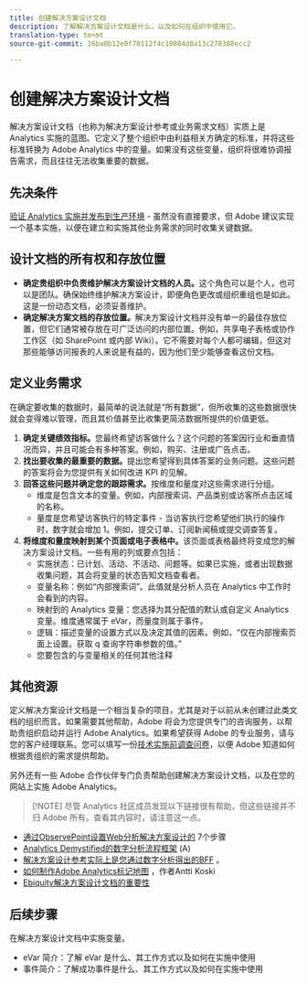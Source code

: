 ```yaml
---
title: 创建解决方案设计文档
description: 了解解决方案设计文档是什么，以及如何在组织中使用它。
translation-type: tm+mt
source-git-commit: 16ba0b12e0f70112f4c10804d0a13c278388ecc2

---
```



# 创建解决方案设计文档

解决方案设计文档（也称为解决方案设计参考或业务需求文档）实质上是 Analytics 实施的蓝图。它定义了整个组织中由利益相关方确定的标准，并将这些标准转换为 Adobe Analytics 中的变量。如果没有这些变量，组织将很难协调报告需求，而且往往无法收集重要的数据。

## 先决条件

[验证 Analytics 实施并发布到生产环境](../implement-with-launch/validate-publish-prod.md) - 虽然没有直接要求，但 Adobe 建议实现一个基本实施，以便在建立和实施其他业务需求的同时收集关键数据。

## 设计文档的所有权和存放位置

* **确定贵组织中负责维护解决方案设计文档的人员。**&#x200B;这个角色可以是个人，也可以是团队。确保始终维护解决方案设计，即便角色更改或组织重组也是如此。这是一份动态文档，必须妥善维护。
* **确定解决方案文档的存放位置。**&#x200B;解决方案设计文档并没有单一的最佳存放位置，但它们通常被存放在可广泛访问的内部位置。例如，共享电子表格或协作工作区（如 SharePoint 或内部 Wiki）。它不需要对每个人都可编辑，但这对那些能够访问报表的人来说是有益的，因为他们至少能够查看这份文档。

## 定义业务需求

在确定要收集的数据时，最简单的说法就是“所有数据”，但所收集的这些数据很快就会变得难以管理，而且其价值甚至比收集更简洁数据所提供的价值更低。

1. **确定关键绩效指标。**&#x200B;您最终希望访客做什么？这个问题的答案因行业和垂直情况而异，并且可能会有多种答案。例如，购买、注册或广告点击。
1. **找出要收集的最重要的数据。**&#x200B;提出您希望得到具体答案的业务问题。这些问题的答案将会为您提供有关如何改进 KPI 的见解。
1. **回答这些问题并确定您的跟踪需求。**&#x200B;按维度和量度对这些需求进行分组。
   * 维度是包含文本的变量。例如，内部搜索词、产品类别或访客所点击区域的名称。
   * 量度是您希望访客执行的特定事件 - 当访客执行您希望他们执行的操作时，数字就会增加 1。例如，提交订单、订阅新闻稿或提交调查答复。
1. **将维度和量度映射到某个页面或电子表格中。**&#x200B;该页面或表格最终将变成您的解决方案设计文档。一些有用的列或要点包括：
   * 实施状态：已计划、活动、不活动、问题等。如果已实施，或者出现数据收集问题，其会将变量的状态告知文档查看者。
   * 变量名称：例如“内部搜索词”。此值就是分析人员在 Analytics 中工作时会看到的内容。
   * 映射到的 Analytics 变量：您选择为其分配值的默认或自定义 Analytics 变量。维度通常属于 eVar，而量度则属于事件。
   * 逻辑：描述变量的设置方式以及决定其值的因素。例如，“仅在内部搜索页面上设置。获取 q 查询字符串参数的值。”
   * 您要包含的与变量相关的任何其他注释

## 其他资源

定义解决方案设计文档是一个相当复杂的项目，尤其是对于以前从未创建过此类文档的组织而言。如果需要其他帮助，Adobe 将会为您提供专门的咨询服务，以帮助贵组织启动并运行 Adobe Analytics。如果希望获得 Adobe 的专业服务，请与您的客户经理联系。您可以填写一份[技术实施前调查问卷](assets/technical-pre-implementation-questionnaire.pdf)，以便 Adobe 知道如何根据贵组织的需求提供帮助。

另外还有一些 Adobe 合作伙伴专门负责帮助创建解决方案设计文档，以及在您的网站上实施 Adobe Analytics。

> [!NOTE] 尽管 Analytics 社区成员发现以下链接很有帮助，但这些链接并不归 Adobe 所有。查看其内容时，请注意这一点。

* [通过ObservePoint设置Web分析解决方案设计的](https://resources.observepoint.com/blog/7-steps-solution-design-data-governance) 7个步骤
* [Analytics Demystified的数字分析流程框架](https://analyticsdemystified.com/analytics-strategy/framework-digital-analytics-process/) (A)
* [解决方案设计参考实际上是您通过数字分析得出的BFF](http://numericanalytics.com/why-a-simple-piece-of-documentation-is-the-key-to-analytics-success-the-solution-design-reference-is-actually-your-bff/) 。
* [如何制作Adobe Analytics标记地图](http://www.anttikoski.fi/how-to-make-adobe-analytics-tagging-map-aka-solution-design-requirements-for-sitecatalyst-implementation/) ，作者Antti Koski
* [Ebiquity解决方案设计文档的重要性](https://www.ebiquity.com/news-insights/analytics/the-importance-of-the-solution-design-document)

## 后续步骤

在解决方案设计文档中实施变量。

* eVar 简介：了解 eVar 是什么、其工作方式以及如何在实施中使用
* 事件简介：了解成功事件是什么、其工作方式以及如何在实施中使用

